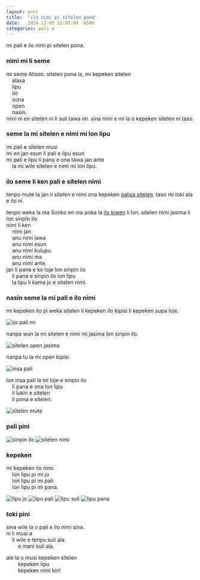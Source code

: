 ```yaml
---
layout: post
title:  "ilo nimi pi sitelen pona"
date:   2024-12-05 21:05:00 -0500
categories: pali e
---
```

mi pali e ilo nimi pi sitelen pona. 

### nimi mi li seme

mi seme Alison. sitelen pona la, mi kepeken sitelen  
&nbsp;&nbsp;&nbsp;&nbsp;alasa  
&nbsp;&nbsp;&nbsp;&nbsp;lipu  
&nbsp;&nbsp;&nbsp;&nbsp;ilo  
&nbsp;&nbsp;&nbsp;&nbsp;sona  
&nbsp;&nbsp;&nbsp;&nbsp;open  
&nbsp;&nbsp;&nbsp;&nbsp;nasin.  
nimi ni en sitelen ni li suli tawa mi. sina nimi e mi la o kepeken sitelen ni taso.

### seme la mi sitelen e nimi mi lon lipu

mi pali e sitelen musi  
mi en jan esun li pali e lipu esun  
mi pali e lipu li pana e ona tawa jan ante  
&nbsp;&nbsp;&nbsp;&nbsp;la mi wile sitelen e nimi mi lon lipu.

### ilo seme li ken pali e sitelen nimi

tenpo mute la jan li sitelen e nimi ona kepeken [palisa sitelen](https://en.wikipedia.org/wiki/Pen). taso mi toki ala e ilo ni.

tenpo weka la ma Sonko en ma poka la [ilo kiwen](https://en.wikipedia.org/wiki/Seals_in_the_Sinosphere) li lon. sitelen nimi jasima li lon sinpin ilo.  
nimi li ken  
&nbsp;&nbsp;&nbsp;&nbsp;nimi jan  
&nbsp;&nbsp;&nbsp;&nbsp;anu nimi lawa  
&nbsp;&nbsp;&nbsp;&nbsp;anu nimi esun  
&nbsp;&nbsp;&nbsp;&nbsp;anu nimi kulupu  
&nbsp;&nbsp;&nbsp;&nbsp;anu nimi ma  
&nbsp;&nbsp;&nbsp;&nbsp;anu nimi ante.  
jan li pana e ko loje lon sinpin ilo  
&nbsp;&nbsp;&nbsp;&nbsp;li pana e sinpin ilo lon lipu  
&nbsp;&nbsp;&nbsp;&nbsp;la lipu li kama jo e sitelen nimi.

### nasin seme la mi pali e ilo nimi

mi kepeken ilo pi weka sitelen li kepeken ilo kipisi li kepeken supa loje.

![ijo pali mi](/assets/ilo-nimi/sitelen/ijo-pali.jpg)

nanpa wan la mi sitelen e nimi mi jasima lon sinpin ilo.

![sitelen open jasima](/assets/ilo-nimi/sitelen/sitelen-open-jasima.jpg)

nanpa tu la mi open kipisi.

![insa pali](/assets/ilo-nimi/sitelen/insa-pali.jpg)

lon insa pali la mi loje e sinpin ilo  
&nbsp;&nbsp;&nbsp;&nbsp;li pana e ona lon lipu  
&nbsp;&nbsp;&nbsp;&nbsp;li lukin e sitelen  
&nbsp;&nbsp;&nbsp;&nbsp;li pona e sitelen.

![sitelen mute](/assets/ilo-nimi/sitelen/sitelen-mute.jpg)

### pali pini

![sinpin ilo](/assets/ilo-nimi/sitelen/pini-pali.jpg)
![sitelen nimi](/assets/ilo-nimi/sitelen/sitelen-pini.jpg)

### kepeken

mi kepeken ilo nimi  
&nbsp;&nbsp;&nbsp;&nbsp;lon lipu pi mi jo  
&nbsp;&nbsp;&nbsp;&nbsp;lon lipu pi mi pali  
&nbsp;&nbsp;&nbsp;&nbsp;lon lipu pi mi pana.

![lipu jo](/assets/ilo-nimi/sitelen/kepeken-jo.jpg)
![lipu pali](/assets/ilo-nimi/sitelen/kepeken-pali.jpg)
![lipu suli](/assets/ilo-nimi/sitelen/kepeken-lipu-suli.jpg)
![lipu pana](/assets/ilo-nimi/sitelen/kepeken-pana.jpg)

### toki pini

sina wile la o pali e ilo nimi sina.  
ni li musi a  
&nbsp;&nbsp;&nbsp;&nbsp;li wile e tenpo suli ala  
&nbsp;&nbsp;&nbsp;&nbsp;&nbsp;&nbsp;&nbsp;&nbsp;e mani suli ala.

ale la o musi kepeken sitelen  
&nbsp;&nbsp;&nbsp;&nbsp;&nbsp;&nbsp;&nbsp;&nbsp;kepeken lipu  
&nbsp;&nbsp;&nbsp;&nbsp;&nbsp;&nbsp;&nbsp;&nbsp;kepeken nimi kin!